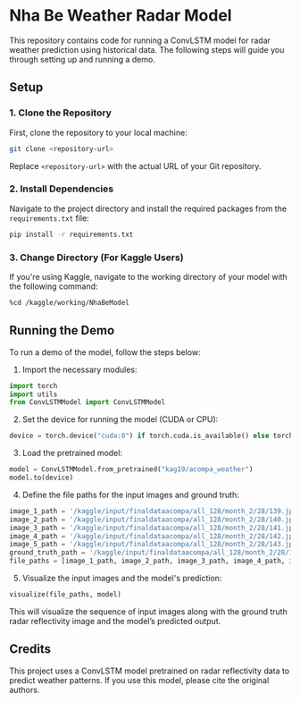 
# Nha Be Weather Radar Model

This repository contains code for running a ConvLSTM model for radar weather prediction using historical data. The following steps will guide you through setting up and running a demo.

## Setup

### 1. Clone the Repository

First, clone the repository to your local machine:

```bash
git clone <repository-url>
```

Replace `<repository-url>` with the actual URL of your Git repository.

### 2. Install Dependencies

Navigate to the project directory and install the required packages from the `requirements.txt` file:

```bash
pip install -r requirements.txt
```

### 3. Change Directory (For Kaggle Users)

If you're using Kaggle, navigate to the working directory of your model with the following command:

```bash
%cd /kaggle/working/NhaBeModel
```

## Running the Demo

To run a demo of the model, follow the steps below:

1. Import the necessary modules:

```python
import torch
import utils
from ConvLSTMModel import ConvLSTMModel
```

2. Set the device for running the model (CUDA or CPU):

```python
device = torch.device("cuda:0") if torch.cuda.is_available() else torch.device("cpu")
```

3. Load the pretrained model:

```python
model = ConvLSTMModel.from_pretrained("kag19/acompa_weather")
model.to(device)
```

4. Define the file paths for the input images and ground truth:

```python
image_1_path = '/kaggle/input/finaldataacompa/all_128/month_2/28/139.jpeg'
image_2_path = '/kaggle/input/finaldataacompa/all_128/month_2/28/140.jpeg'
image_3_path = '/kaggle/input/finaldataacompa/all_128/month_2/28/141.jpeg'
image_4_path = '/kaggle/input/finaldataacompa/all_128/month_2/28/142.jpeg'
image_5_path = '/kaggle/input/finaldataacompa/all_128/month_2/28/143.jpeg'
ground_truth_path = '/kaggle/input/finaldataacompa/all_128/month_2/28/144.jpeg'
file_paths = [image_1_path, image_2_path, image_3_path, image_4_path, image_5_path, ground_truth_path]
```

5. Visualize the input images and the model's prediction:

```python
visualize(file_paths, model)
```

This will visualize the sequence of input images along with the ground truth radar reflectivity image and the model’s predicted output.

## Credits

This project uses a ConvLSTM model pretrained on radar reflectivity data to predict weather patterns. If you use this model, please cite the original authors.
